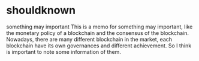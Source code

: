 # shouldknown
something may important
This is a memo for something may important, like the monetary policy of a blockchain and the consensus of the blockchain.
Nowadays, there are many different blockchain in the market, each blockchain have its own governances and different achievement.
So I think is important to note some information of them.
